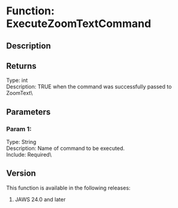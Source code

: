 # Function: ExecuteZoomTextCommand

## Description

## Returns

Type: int\
Description: TRUE when the command was successfully passed to ZoomText\

## Parameters

### Param 1:

Type: String\
Description: Name of command to be executed.\
Include: Required\

## Version

This function is available in the following releases:

1.  JAWS 24.0 and later
